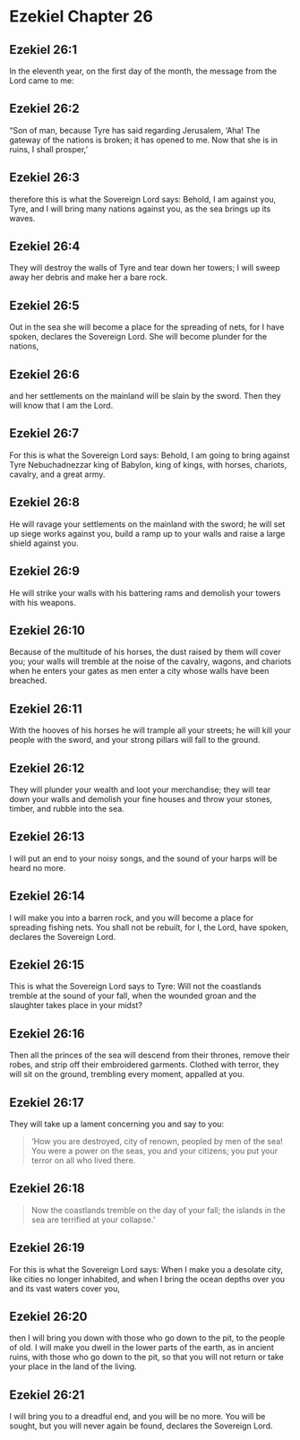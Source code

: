 # Ezekiel Chapter 26

## Ezekiel 26:1

In the eleventh year, on the first day of the month, the message from the Lord came to me:

## Ezekiel 26:2

“Son of man, because Tyre has said regarding Jerusalem, ‘Aha! The gateway of the nations is broken; it has opened to me. Now that she is in ruins, I shall prosper,’

## Ezekiel 26:3

therefore this is what the Sovereign Lord says: Behold, I am against you, Tyre, and I will bring many nations against you, as the sea brings up its waves.

## Ezekiel 26:4

They will destroy the walls of Tyre and tear down her towers; I will sweep away her debris and make her a bare rock.

## Ezekiel 26:5

Out in the sea she will become a place for the spreading of nets, for I have spoken, declares the Sovereign Lord. She will become plunder for the nations,

## Ezekiel 26:6

and her settlements on the mainland will be slain by the sword. Then they will know that I am the Lord.

## Ezekiel 26:7

For this is what the Sovereign Lord says: Behold, I am going to bring against Tyre Nebuchadnezzar king of Babylon, king of kings, with horses, chariots, cavalry, and a great army.

## Ezekiel 26:8

He will ravage your settlements on the mainland with the sword; he will set up siege works against you, build a ramp up to your walls and raise a large shield against you.

## Ezekiel 26:9

He will strike your walls with his battering rams and demolish your towers with his weapons.

## Ezekiel 26:10

Because of the multitude of his horses, the dust raised by them will cover you; your walls will tremble at the noise of the cavalry, wagons, and chariots when he enters your gates as men enter a city whose walls have been breached.

## Ezekiel 26:11

With the hooves of his horses he will trample all your streets; he will kill your people with the sword, and your strong pillars will fall to the ground.

## Ezekiel 26:12

They will plunder your wealth and loot your merchandise; they will tear down your walls and demolish your fine houses and throw your stones, timber, and rubble into the sea.

## Ezekiel 26:13

I will put an end to your noisy songs, and the sound of your harps will be heard no more.

## Ezekiel 26:14

I will make you into a barren rock, and you will become a place for spreading fishing nets. You shall not be rebuilt, for I, the Lord, have spoken, declares the Sovereign Lord.

## Ezekiel 26:15

This is what the Sovereign Lord says to Tyre: Will not the coastlands tremble at the sound of your fall, when the wounded groan and the slaughter takes place in your midst?

## Ezekiel 26:16

Then all the princes of the sea will descend from their thrones, remove their robes, and strip off their embroidered garments. Clothed with terror, they will sit on the ground, trembling every moment, appalled at you.

## Ezekiel 26:17

They will take up a lament concerning you and say to you:

> ‘How you are destroyed,
> city of renown,
> peopled by men of the sea!
> You were a power on the seas,
> you and your citizens;
> you put your terror on all who lived there.

## Ezekiel 26:18

> Now the coastlands tremble
> on the day of your fall;
> the islands in the sea
> are terrified at your collapse.’

## Ezekiel 26:19

For this is what the Sovereign Lord says: When I make you a desolate city, like cities no longer inhabited, and when I bring the ocean depths over you and its vast waters cover you,

## Ezekiel 26:20

then I will bring you down with those who go down to the pit, to the people of old. I will make you dwell in the lower parts of the earth, as in ancient ruins, with those who go down to the pit, so that you will not return or take your place in the land of the living.

## Ezekiel 26:21

I will bring you to a dreadful end, and you will be no more. You will be sought, but you will never again be found, declares the Sovereign Lord.
